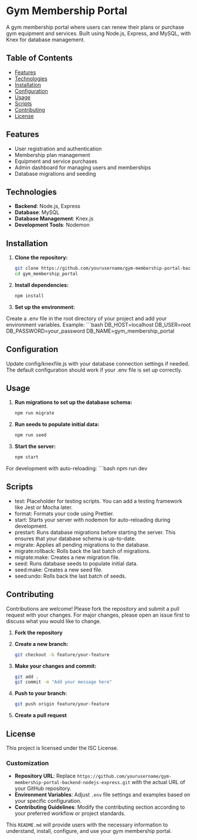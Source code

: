 # Gym Membership Portal

A gym membership portal where users can renew their plans or purchase gym equipment and services. Built using Node.js, Express, and MySQL, with Knex for database management.

## Table of Contents

- [Features](#features)
- [Technologies](#technologies)
- [Installation](#installation)
- [Configuration](#configuration)
- [Usage](#usage)
- [Scripts](#scripts)
- [Contributing](#contributing)
- [License](#license)

## Features

- User registration and authentication
- Membership plan management
- Equipment and service purchases
- Admin dashboard for managing users and memberships
- Database migrations and seeding

## Technologies

- **Backend**: Node.js, Express
- **Database**: MySQL
- **Database Management**: Knex.js
- **Development Tools**: Nodemon

## Installation

1. **Clone the repository:**

   ```bash
   git clone https://github.com/yourusername/gym-membership-portal-backend-nodejs-express.git
   cd gym_membership_portal

2. **Install dependencies:**

    ```bash
    npm install

3. **Set up the environment:**

Create a .env file in the root directory of your project and add your environment variables. 
Example:
    ```bash
    DB_HOST=localhost
    DB_USER=root
    DB_PASSWORD=your_password
    DB_NAME=gym_membership_portal

## Configuration

Update config/knexfile.js with your database connection settings if needed. The default configuration should work if your .env file is set up correctly.

## Usage

1. **Run migrations to set up the database schema:**

    ```bash
    npm run migrate

2. **Run seeds to populate initial data:**

    ```bash
    npm run seed

3. **Start the server:**

    ```bash
    npm start

For development with auto-reloading:
    ```bash
    npm run dev

## Scripts

- test: Placeholder for testing scripts. You can add a testing framework like Jest or Mocha later.
- format: Formats your code using Prettier.
- start: Starts your server with nodemon for auto-reloading during development.
- prestart: Runs database migrations before starting the server. This ensures that your database schema is up-to-date.
- migrate: Applies all pending migrations to the database.
- migrate:rollback: Rolls back the last batch of migrations.
- migrate:make: Creates a new migration file.
- seed: Runs database seeds to populate initial data.
- seed:make: Creates a new seed file.
- seed:undo: Rolls back the last batch of seeds.

## Contributing

Contributions are welcome! Please fork the repository and submit a pull request with your changes. For major changes, please open an issue first to discuss what you would like to change.

1. **Fork the repository**

2. **Create a new branch:**

    ```bash
    git checkout -b feature/your-feature

3. **Make your changes and commit:**

    ```bash
    git add .
    git commit -m "Add your message here"

4. **Push to your branch:**

    ```bash
    git push origin feature/your-feature

5. **Create a pull request**

## License

This project is licensed under the ISC License.

### Customization

- **Repository URL**: Replace `https://github.com/yourusername/gym-membership-portal-backend-nodejs-express.git` with the actual URL of your GitHub repository.
- **Environment Variables**: Adjust `.env` file settings and examples based on your specific configuration.
- **Contributing Guidelines**: Modify the contributing section according to your preferred workflow or project standards.

This `README.md` will provide users with the necessary information to understand, install, configure, and use your gym membership portal.